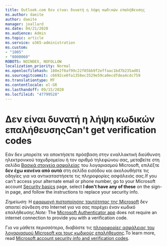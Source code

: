 ```yaml
---
title: Outlook.com δεν είναι δυνατή η λήψη κωδικών επαλήθευσης
ms.author: daeite
author: daeite
manager: joallard
ms.date: 04/21/2020
ms.audience: Admin
ms.topic: article
ms.service: o365-administration
ms.custom:
- "1005"
- "8000060"
ROBOTS: NOINDEX, NOFOLLOW
localization_priority: Normal
ms.openlocfilehash: 180e2f6af99c22f85bb9f2effaac1bd7b235ad01
ms.sourcegitcommit: c6692ce0fa1358ec3529e59ca0ecdfdea4cdc759
ms.translationtype: MT
ms.contentlocale: el-GR
ms.lasthandoff: 09/15/2020
ms.locfileid: "47799528"
---
```

# <a name="cant-get-verification-codes"></a><span data-ttu-id="4f0af-102">Δεν είναι δυνατή η λήψη κωδικών επαλήθευσης</span><span class="sxs-lookup"><span data-stu-id="4f0af-102">Can't get verification codes</span></span>

<span data-ttu-id="4f0af-103">Εάν δεν μπορείτε να αποκτήσετε πρόσβαση στην εναλλακτική διεύθυνση ηλεκτρονικού ταχυδρομείου ή τον αριθμό τηλεφώνου σας, μεταβείτε στη σελίδα [Βασικά στοιχεία ασφαλείας](https://account.microsoft.com/security) του λογαριασμού Microsoft, επιλέξτε **δεν έχω κανένα από αυτά** στη σελίδα εισόδου και ακολουθήστε τις οδηγίες για να αντικαταστήσετε τις πληροφορίες ασφάλειάς σας.</span><span class="sxs-lookup"><span data-stu-id="4f0af-103">If you can't access your alternate email or phone number, go to your Microsoft account [Security basics](https://account.microsoft.com/security) page, select **I don't have any of these** on the sign-in page, and follow the instructions to replace your security info.</span></span>

<span data-ttu-id="4f0af-104">*Σημείωση:* Η [εφαρμογή πιστοποίησης ταυτότητας της Microsoft](https://go.microsoft.com/fwlink/?linkid=2016117) δεν απαιτεί σύνδεση στο Internet για να σας παρέχει έναν κωδικό επαλήθευσης.</span><span class="sxs-lookup"><span data-stu-id="4f0af-104">*Note:* The [Microsoft Authenticator app](https://go.microsoft.com/fwlink/?linkid=2016117) does not require an internet connection to provide you with a verification code.</span></span>

<span data-ttu-id="4f0af-105">Για να μάθετε περισσότερα, διαβάστε τις [πληροφορίες ασφάλειας του λογαριασμού Microsoft και τους κωδικούς επαλήθευσης](https://support.microsoft.com/help/12428/).</span><span class="sxs-lookup"><span data-stu-id="4f0af-105">To learn more, read [Microsoft account security info and verification codes](https://support.microsoft.com/help/12428/).</span></span>